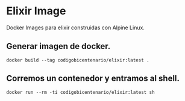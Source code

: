 # Elixir Image

Docker Images para elixir construidas con Alpine Linux.

## Generar imagen de docker.

```shell
docker build --tag codigobicentenario/elixir:latest .
```

## Corremos un contenedor y entramos al shell.

```shell
docker run --rm -ti codigobicentenario/elixir:latest sh
```
